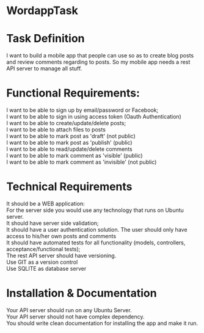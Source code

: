 # WordappTask

# Task Definition
I want to build a mobile app that people can use so as to create blog posts and review comments regarding to posts. So my mobile app needs a rest API server to manage all stuff. 

# Functional Requirements:
I want to be able to sign up by email/password or Facebook; <br />
I want to be able to sign in using access token (Oauth Authentication) <br />
I want to be able to create/update/delete posts; <br />
I want to be able to attach files to posts <br />
I want to be able to mark post as 'draft' (not public) <br />
I want to be able to mark post as 'publish' (public) <br />
I want to be able to read/update/delete comments <br />
I want to be able to mark comment as 'visible' (public) <br />
I want to be able to mark comment as 'invisible' (not public) <br />

# Technical Requirements
It should be a WEB application: <br />
For the server side you would use any technology that runs on Ubuntu server. <br />
It should have server side validation; <br />
It should have a user authentication solution. The user should only have access to his/her own posts and comments <br />
It should have automated tests for all functionality (models, controllers, acceptance/functional tests); <br />
The rest API server should have versioning. <br />
Use GIT as a version control <br />
Use SQLITE as database server <br />

# Installation & Documentation
Your API server should run on any Ubuntu Server. <br />
Your API server should not have complex dependency. <br />
You should write clean documentation for installing the app and make it run. <br />
